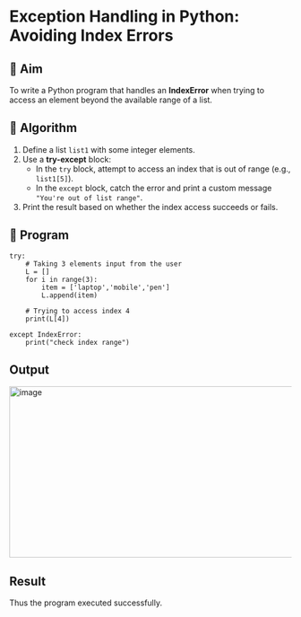# Exception Handling in Python: Avoiding Index Errors

## 🎯 Aim
To write a Python program that handles an **IndexError** when trying to access an element beyond the available range of a list.

## 🧠 Algorithm
1. Define a list `list1` with some integer elements.
2. Use a **try-except** block:
   - In the `try` block, attempt to access an index that is out of range (e.g., `list1[5]`).
   - In the `except` block, catch the error and print a custom message `"You're out of list range"`.
3. Print the result based on whether the index access succeeds or fails.

## 🧾 Program
```
try:
    # Taking 3 elements input from the user
    L = []
    for i in range(3):
        item = ['laptop','mobile','pen']
        L.append(item)

    # Trying to access index 4
    print(L[4])

except IndexError:
    print("check index range")
```

## Output
<img width="1194" height="305" alt="image" src="https://github.com/user-attachments/assets/6689ee19-2d34-492f-9495-2bf56b9e914c" />

## Result
Thus the program executed successfully.

